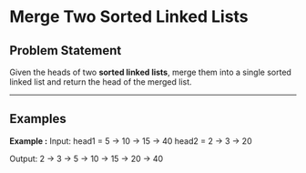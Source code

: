 # Merge Two Sorted Linked Lists

## Problem Statement
Given the heads of two **sorted linked lists**, merge them into a single sorted linked list and return the head of the merged list.

---

## Examples

**Example :**
Input:
head1 = 5 -> 10 -> 15 -> 40
head2 = 2 -> 3 -> 20

Output:
2 -> 3 -> 5 -> 10 -> 15 -> 20 -> 40